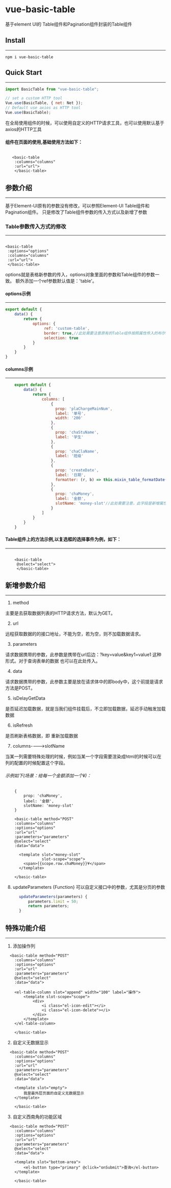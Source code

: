 ﻿# vue-basic-table
基于element UI的 Table组件和Pagination组件封装的Table组件

## Install
***
`npm i vue-basic-table`

## Quick Start
***
```javascript
import BasicTable from "vue-basic-table";

// set a custom HTTP tool
Vue.use(BasicTable, { net: Net });
// Default use axios as HTTP tool
Vue.use(BasicTable);
```
在全局使用组件的时候，可以使用自定义的HTTP请求工具，也可以使用默认基于axios的HTTP工具

#### 组件在页面的使用,基础使用方法如下：
```vue

   <basic-table
    :columns="columns"
    :url="url">
    </basic-table>

```
## 参数介绍
***
基于Element-UI原有的参数没有修改，可以参照Element-UI Table组件和Pagination组件。
只是修改了Table组件参数的传入方式以及新增了参数

### Table参数传入方式的修改
***
```vue

<basic-table
 :options="options"
 :columns="columns"
 :url="url">
 </basic-table>

```
options就是表格新参数的传入，options对象里面的参数和Table组件的参数一致。
额外添加一个ref参数默认值是：'table'。

#### options示例
***
```javascript
export default {
    data() {
        return {
            options: {
                 ref: 'custom-table',
                 border: true,//此处需要注意原有的Table组件按照属性传入的布尔值这里都需要传入对应的值
                 selection: true
            }
        }
    }
}
```
#### columns示例
***
```javascript
    export default {
        data() {
            return {
                columns: [
                    {
                      prop: 'plaChargeMainNum',
                      label: '单号',
                      width: '200'
                    },
                    {
                      prop: 'chaStuName',
                      label: '学生'
                    },
                    {
                      prop: 'chaClaName',
                      label: '班级'
                    },
                    {
                      prop: 'createDate',
                      label: '日期',
                      formatter: (r, b) => this.mixin_table_formatDate(r, '-')
                    },
                    {
                      prop: 'chaMoney',
                      label: '金额',
                      slotName: 'money-slot'//此处需要注意，此字段是新增属性，后边做详细解释
                    }
                ]
            }
        }
    }
```

#### Table组件上的方法示例,以复选框的选择事件为例，如下：
***
```vue

    <basic-table
     @select="select">
     </basic-table>

```

## 新增参数介绍
***
1. method

主要是去获取数据列表的HTTP请求方法，默认为GET。

2. url

远程获取数据的的接口地址，不能为空，若为空，则不加载数据请求。

3. parameters

请求数据携带的参数，此参数是携带在url后边：?key=value&key1=value1 这种形式。对于查询表单的数据
也可以在此处传入。

4. data

请求数据携带的参数，此参数主要是放在请求体中的即body中，这个前提是请求方法是POST。

5. isDelayGetData

是否延迟加载数据，就是当我们组件挂载后，不立即加载数据，延迟手动触发加载数据

6. isRefresh

是否刷新表格数据，即 重新加载数据

7. columns---->slotName

当某一列需要特殊处理的时候，例如当某一个字段需要渲染成html的时候可以在列的配置的时候配置这个字段。

###### 示例如下(场景：给每一个金额添加一个¥)：

```javacript
    {
        prop: 'chaMoney',
        label: '金额',
        slotName: 'money-slot'
    }
```
```vue
    <basic-table method="POST"
    :columns="columns"
    :options="options"
    :url="url"
    :parameters="parameters"
    @select="select"
    :data="data">

      <template slot="money-slot"
                slot-scope="scope">
        <span>{{scope.row.chaMoney}}¥</span>
      </template>

    </basic-table>
```

8. updateParameters {Function} 可以自定义接口中的参数，尤其是分页的参数

```javascript
      updateParameters(parameters) {
          parameters.limit = 50;
          return parameters;
      }
```

## 特殊功能介绍
***
1. 添加操作列

```vue
  <basic-table method="POST"
    :columns="columns"
    :options="options"
    :url="url"
    :parameters="parameters"
    @select="select"
    :data="data">

    <el-table-column slot="append" width="100" label="操作">
        <template slot-scope="scope">
            <div>
                <i class="el-icon-edit"></i>
                <i class="el-icon-delete"></i>
            </div>
        </template>
    </el-table-column>

    </basic-table>
```

2. 自定义无数据显示

```vue
  <basic-table method="POST"
    :columns="columns"
    :options="options"
    :url="url"
    :parameters="parameters"
    @select="select"
    :data="data">

    <template slot="empty">
        我是最外层页面的自定义无数据显示
    </template>

    </basic-table>
```

3. 自定义西南角的功能区域

```vue
  <basic-table method="POST"
    :columns="columns"
    :options="options"
    :url="url"
    :parameters="parameters"
    @select="select"
    :data="data">

    <template slot="bottom-area">
        <el-button type="primary" @click="onSubmit">查询</el-button>
    </template>

    </basic-table>
```

